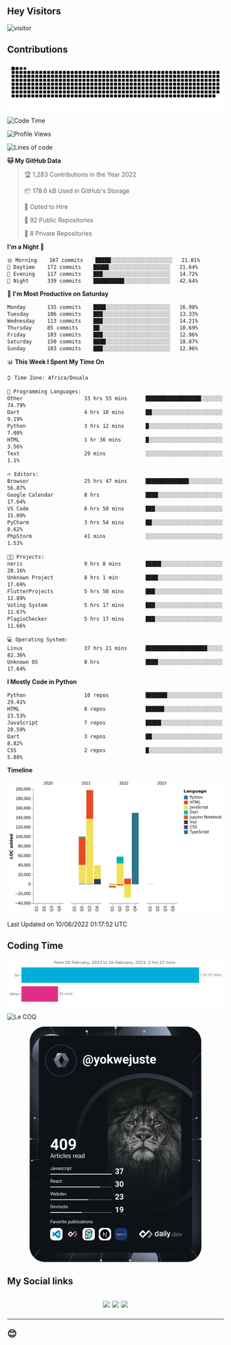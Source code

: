 ## Hey Visitors
![visitor](https://profile-counter.glitch.me/yokwejuste/count.svg)

## Contributions
<p align="center">
  <img src="https://raw.githubusercontent.com/yokwejuste/yokwejuste/output/github-contribution-grid-snake.svg" />
</p>

<!--START_SECTION:waka-->
![Code Time](http://img.shields.io/badge/Code%20Time-869%20hrs-blue)

![Profile Views](http://img.shields.io/badge/Profile%20Views-48-blue)

![Lines of code](https://img.shields.io/badge/From%20Hello%20World%20I%27ve%20Written-1%20Million%20lines%20of%20code-blue)

**🐱 My GitHub Data** 

> 🏆 1,283 Contributions in the Year 2022
 > 
> 📦 178.6 kB Used in GitHub's Storage 
 > 
> 💼 Opted to Hire
 > 
> 📜 92 Public Repositories 
 > 
> 🔑 8 Private Repositories  
 > 
**I'm a Night 🦉** 

```text
🌞 Morning    167 commits    █████░░░░░░░░░░░░░░░░░░░░   21.01% 
🌆 Daytime    172 commits    █████░░░░░░░░░░░░░░░░░░░░   21.64% 
🌃 Evening    117 commits    ███░░░░░░░░░░░░░░░░░░░░░░   14.72% 
🌙 Night      339 commits    ██████████░░░░░░░░░░░░░░░   42.64%

```
📅 **I'm Most Productive on Saturday** 

```text
Monday       135 commits    ████░░░░░░░░░░░░░░░░░░░░░   16.98% 
Tuesday      106 commits    ███░░░░░░░░░░░░░░░░░░░░░░   13.33% 
Wednesday    113 commits    ███░░░░░░░░░░░░░░░░░░░░░░   14.21% 
Thursday     85 commits     ██░░░░░░░░░░░░░░░░░░░░░░░   10.69% 
Friday       103 commits    ███░░░░░░░░░░░░░░░░░░░░░░   12.96% 
Saturday     150 commits    ████░░░░░░░░░░░░░░░░░░░░░   18.87% 
Sunday       103 commits    ███░░░░░░░░░░░░░░░░░░░░░░   12.96%

```


📊 **This Week I Spent My Time On** 

```text
⌚︎ Time Zone: Africa/Douala

💬 Programming Languages: 
Other                    33 hrs 55 mins      ██████████████████░░░░░░░   74.79% 
Dart                     4 hrs 10 mins       ██░░░░░░░░░░░░░░░░░░░░░░░   9.19% 
Python                   3 hrs 12 mins       █░░░░░░░░░░░░░░░░░░░░░░░░   7.08% 
HTML                     1 hr 36 mins        █░░░░░░░░░░░░░░░░░░░░░░░░   3.56% 
Text                     29 mins             ░░░░░░░░░░░░░░░░░░░░░░░░░   1.1%

🔥 Editors: 
Browser                  25 hrs 47 mins      ██████████████░░░░░░░░░░░   56.87% 
Google Calendar          8 hrs               ████░░░░░░░░░░░░░░░░░░░░░   17.64% 
VS Code                  6 hrs 50 mins       ███░░░░░░░░░░░░░░░░░░░░░░   15.09% 
PyCharm                  3 hrs 54 mins       ██░░░░░░░░░░░░░░░░░░░░░░░   8.62% 
PhpStorm                 41 mins             ░░░░░░░░░░░░░░░░░░░░░░░░░   1.53%

🐱‍💻 Projects: 
neris                    9 hrs 8 mins        █████░░░░░░░░░░░░░░░░░░░░   20.16% 
Unknown Project          8 hrs 1 min         ████░░░░░░░░░░░░░░░░░░░░░   17.69% 
FlutterProjects          5 hrs 50 mins       ███░░░░░░░░░░░░░░░░░░░░░░   12.89% 
Voting System            5 hrs 17 mins       ███░░░░░░░░░░░░░░░░░░░░░░   11.67% 
PlagioChecker            5 hrs 17 mins       ███░░░░░░░░░░░░░░░░░░░░░░   11.66%

💻 Operating System: 
Linux                    37 hrs 21 mins      ████████████████████░░░░░   82.36% 
Unknown OS               8 hrs               ████░░░░░░░░░░░░░░░░░░░░░   17.64%

```

**I Mostly Code in Python** 

```text
Python                   10 repos            ███████░░░░░░░░░░░░░░░░░░   29.41% 
HTML                     8 repos             ██████░░░░░░░░░░░░░░░░░░░   23.53% 
JavaScript               7 repos             █████░░░░░░░░░░░░░░░░░░░░   20.59% 
Dart                     3 repos             ██░░░░░░░░░░░░░░░░░░░░░░░   8.82% 
CSS                      2 repos             █░░░░░░░░░░░░░░░░░░░░░░░░   5.88%

```


**Timeline**

![Chart not found](https://raw.githubusercontent.com/yokwejuste/yokwejuste/master/charts/bar_graph.png) 


 Last Updated on 10/06/2022 01:17:52 UTC
<!--END_SECTION:waka-->

## Coding Time

[![wakatime-stats](https://github.com/yokwejuste/yokwejuste/blob/master/images/stat.svg)](https://wakatime.com/@yokwejuste)

![Le COQ](https://metrics.lecoq.io/yokwejuste/)
<p align="center">
  <a href="#"><img src="https://github.com/yokwejuste/yokwejuste/blob/master/devcard.svg" width="400" alt="Yonkeu K. Steve's Dev Card"/></a>
</p>
<h2>My Social links<h2>
<p align="center">
  <a href="https://twitter.com/yokwejuste"><img src="https://img.shields.io/badge/twitter-%231DA1F2.svg?style=for-the-badge&logo=Twitter&logoColor=white"></a>
  <a href="https://linkedin.com/in/yokwejuste"><img src="https://img.shields.io/badge/linkedin-%230077B5.svg?style=for-the-badge&logo=linkedin&logoColor=white"></a>
  <a href="https://instagram.com/yokwejuste0"><img src="https://img.shields.io/badge/instagram-%23E4405F.svg?style=for-the-badge&logo=Instagram&logoColor=white"></a>
</p>
<hr>
😊

